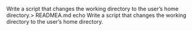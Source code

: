Write a script that changes the working directory to the user’s home directory.> READMEA.md
echo Write a script that changes the working directory to the user’s home directory.
